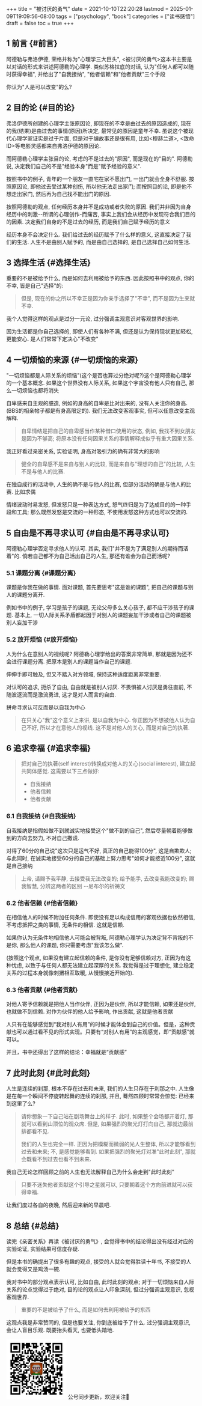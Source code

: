 +++
title = "被讨厌的勇气"
date = 2021-10-10T22:20:28
lastmod = 2025-01-09T19:09:56-08:00
tags = ["psychology", "book"]
categories = ["读书感悟"]
draft = false
toc = true
+++

## <span class="section-num">1</span> 前言 {#前言}

阿德勒与弗洛伊德, 荣格并称为"心理学三大巨头", &lt;被讨厌的勇气&gt;这本书主要是以对话的形式来讲述阿德勒的心理学. 类似苏格拉底的对话, 认为"任何人都可以随时获得幸福", 并给出了"自我接纳", "他者信赖"和"他者贡献"三个手段

你认为"人是可以改变"的么?


## <span class="section-num">2</span> 目的论 {#目的论}

弗洛伊德所创建的心理学主张原因论, 即现在的不幸是由过去的原因造成的, 现在的我(结果)是由过去的事情(原因)所决定, 最常见的原因是童年不幸. 虽说这个被现代心理学家证实是过于片面, 但是对于编故事还是很有用, 比如&lt;穆赫兰道&gt;, &lt;致命ID&gt;等电影灵感都来自弗洛伊德的原因论.

而阿德勒心理学主张目的论, 考虑的不是过去的"原因", 而是现在的"目的". 阿德勒说, 决定我们自己的不是"经验本身"而是"赋予经验的意义".

按照书中的例子, 青年的一个朋友一直宅在家不愿出门, 一出门就会全身不舒服. 按照原因论, 即他过去受过某种创伤, 所以他无法走出家门; 而按照目的论, 即是他不想走出家门, 然后再为自己找不能出门的原因.

按照阿德勒的观点, 任何经历本身并不是成功或者失败的原因. 我们并非因为自身经历中的刺激--所谓的心理创作-而痛苦, 事实上我们会从经历中发现符合我们目的的因素. 决定我们自身的不是过去的经历, 而是我们自己赋予经历的意义

经历本身不会决定什么. 我们给过去的经历赋予了什么样的意义, 这直接决定了我们的生活. 人生不是由别人赋予的, 而是由自己选择的, 是自己选择自己如何生活.


## <span class="section-num">3</span> 选择生活 {#选择生活}

重要的不是被给予什么, 而是如何去利用被给予的东西. 因此按照书中的观点, 你的不幸, 皆是自己"选择"的:

> 但是, 现在的你之所以不幸正是因为你亲手选择了"不幸", 而不是因为生来就不幸.

我个人觉得这样的观点是过分一元论, 过分强调主观意识对客观世界的影响.

因为生活都是你自己选择的, 即使人们有各种不满, 但还是认为保持现状更加轻松, 更能安心. 是人们常常下定决心"不改变"


## <span class="section-num">4</span> 一切烦恼的来源 {#一切烦恼的来源}

"一切烦恼都是人际关系的烦恼"(这个是否也算过分绝对呢?)这个是阿德勒心理学的一个基本概念. 如果这个世界没有人际关系, 如果这个宇宙没有他人只有自己, 那么一切烦恼也都将消失

自卑感来自主观的臆造, 例如的身高的自卑是比对出来的, 没有人关注你的身高.(BBS的相亲帖子都是有身高限定的). 我们无法改变客观事实, 但可以任意改变主观解释.

> 自卑情结是把自己的自卑感当作某种借口使用的状态, 例如, 我找不到女朋友是因为不够高; 将原本没有任何因果关系的事情解释成似乎有重大因果关系.

我正好看过亲密关系, 实验证明, 身高对吸引力的确有非常大的影响

> 健全的自卑感不是来自与别人的比较, 而是来自与"理想的自己"的比较, 人生不是与他人的比赛.

在独自成行的活动中, 人生的确不是与他人的比赛, 但部分活动的确是与他人的比赛. 比如求偶

情绪波动时易发怒, 但发怒只是一种表达方式, 怒气终归是为了达成目的的一种手段和工具; 那么既然发怒是交流的一种形态, 不使用发怒这种方式也可以交流的.


## <span class="section-num">5</span> 自由是不再寻求认可 {#自由是不再寻求认可}

阿德勒心理学否定寻求他人的认可. 其实, 我们"并不是为了满足别人的期待而活着"的. 倘若自己都不为自己活出自己的人生, 那还有谁会为自己而活呢?


### <span class="section-num">5.1</span> 课题分离 {#课题分离}

课题是你我在做的事情. 面对课题, 首先要思考"这是谁的课题", 把自己的课题与别人的课题分离开.

例如书中的例子, 学习是孩子的课题, 无论父母多么关心孩子, 都不应干涉孩子的课题. 基本上, 一切人际关系矛盾都起因于对别人的课题妄加干涉或者自己的课题被别人妄加干涉


### <span class="section-num">5.2</span> 放开烦恼 {#放开烦恼}

人为什么在意别人的视线呢? 阿德勒心理学给出的答案非常简单, 那就是因为还不会进行课题分离. 把原本是别人的课题当作自己的课题.

伸伸手即可触及, 但又不踏入对方领域, 保持这种适度距离非常重要.

对认可的追求, 扼杀了自由, 自由就是被别人讨厌. 不畏惧被人讨厌是勇往直前, 不随波逐流而是激流勇进, 这才是对人而言的自由.

拼命寻求认可反而是以自我为中心

> 在只关心"我"这个意义上来讲, 是以自我为中心. 你正因为不想被他人认为自己不好, 所以才在意他人的视线. 这不是对他人的关心, 而是对自己的执著.


## <span class="section-num">6</span> 追求幸福 {#追求幸福}

> 把对自己的执著(self interest)转换成对他人的关心(social interest), 建立起共同体感觉. 这需要以下三点做好:
>
> -   自我接纳
> -   他者信赖
> -   他者贡献


### <span class="section-num">6.1</span> 自我接纳 {#自我接纳}

自我接纳是指假如做不到就诚实地接受这个"做不到的自己", 然后尽量朝着能够做到的方向去努力, 不对自己撒谎.

对得了60分的自己说"这次只是运气不好, 真正的自己能得100分", 这是自欺欺人; 与此同时, 在诚实地接受60分的自己的基础上努力思考"如何才能接近100分", 这就是自己接纳

> 上帝, 请赐予我平静, 去接受我无法改变的; 给予能手, 去改变我能改变的; 赐我智慧, 分辨这两者的区别 --尼布尔的祈祷文


### <span class="section-num">6.2</span> 他者信赖 {#他者信赖}

在相信他人的时候不附加任何条件. 即使没有足以构成信用的客观依据也依然相信, 不考虑抵押之类的事情, 无条件的相信. 这就是信赖.

如果你认为无条件地相信他人可能会被背叛, 阿德勒心理学认为决定背不背叛的不是你, 那么他人的课题, 你只需要考虑"我该怎么做".

(按照这个观点, 如果没有建立起信赖的条件, 是你没有足够信赖对方, 正因为有这种忧虑, 以致于与任何人都无法建立起深厚的关系. 我觉得是过于理想化, 建立稳定关系的过程本身就像刺猬相互取暖, 从慢慢接近开始的).


### <span class="section-num">6.3</span> 他者贡献 {#他者贡献}

对他人寄予信赖就是把他人当作伙伴, 正因为是伙伴, 所以才能信赖, 如果还是伙伴, 也就做不到信赖. 对作为伙伴的他人给予影响, 作出贡献, 这就是他者贡献

人只有在能够感觉到“我对别人有用”的时候才能体会到自己的价值。但是，这种贡献也可以通过看不见的形式实现。只要有“对别人有用”的主观感觉，即“贡献感”就可以。

并且，书中还得出了这样的结论：幸福就是“贡献感”


## <span class="section-num">7</span> 此时此刻 {#此时此刻}

人生是连续的刹那, 根本不存在过去和未来, 我们的人生只存在于刹那之中. 人生像是在每一个瞬间不停旋转起舞的连续的刹那, 并且, 蓦然四顾时常常会惊觉: 已经来到这里了么?

> 请你想象一下自己站在剧场舞台上的样子. 此时, 如果整个会场都开着灯, 那就可以看到山顶位的观众席. 但是, 如果强烈的聚光灯打向自己, 那就边最前排都看不见.
>
> 我们的人生也完全一样. 正因为把模糊而微弱的光人生整体, 所以才能够看到过去和未来; 不, 是感觉能够看到. 如果把强烈的聚光灯对准"此时此刻", 那就会既看不到过去也看不到未来.

我自己无论怎样回顾之前的人生也无法解释自己为什么会走到"此时此刻"

> 只要不迷失他者贡献这个引导之星就可以, 只要朝着这个方向前进就可以获得幸福.

让我们度过各自的夜晚, 然后迎来新的早晨吧.


## <span class="section-num">8</span> 总结 {#总结}

读完《亲密关系》再读《被讨厌的勇气》, 会觉得书中的结论得出没有经过对应的实验论证, 实验结果可信度存疑.

但是本书的确提出了很多有趣的观点, 接受的人就会觉得胜读十年书, 不接受的人就会觉得又是鸡汤一碗.

我对书中的部分观点表示认可, 比如自由, 此时此刻的观点; 对于一切烦恼来自人际关系的论点觉得过于绝对, 目的论的观点让人印象深刻, 但过分强调主观意识, 忽视客观世界.

> 重要的不是被给予了什么, 而是如何去利用被给予的东西

这观点我是非常赞同的, 但是也要关注, 你到底被给予了什么. 过分强调主观意识, 会让人盲目乐观. 既要抬头看天, 也要低头踏地.

<div center class="qr-container">
<img src="/ox-hugo/qrcode_gh_e06d750e626f_1.jpg" alt="qrcode_gh_e06d750e626f_1.jpg" width="160px" height="160px" center="t" class="qr-container" />
公号同步更新，欢迎关注👻
</div>

